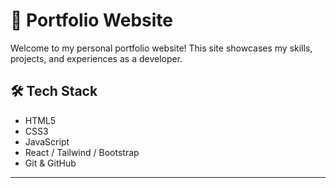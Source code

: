 # 💼 Portfolio Website

Welcome to my personal portfolio website! This site showcases my skills, projects, and experiences as a developer.


## 🛠️ Tech Stack

- HTML5
- CSS3
- JavaScript
- React / Tailwind / Bootstrap
- Git & GitHub

---